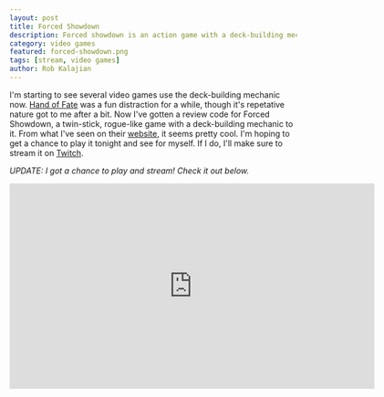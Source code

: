 ```yaml
---
layout: post
title: Forced Showdown
description: Forced showdown is an action game with a deck-building mechanic. Checkout the stream of my initial play.
category: video games
featured: forced-showdown.png
tags: [stream, video games]
author: Rob Kalajian
---
```


I'm starting to see several video games use the deck-building mechanic now. [Hand of Fate](http://www.purplepawn.com/2014/08/second-lookhand-of-fate/) was a fun distraction for a while, though it's repetative nature got to me after a bit. Now I've gotten a review code for Forced Showdown, a twin-stick, rogue-like game with a deck-building mechanic to it. From what I've seen on their [website](http://forcedshowdown.com/), it seems pretty cool. I'm hoping to get a chance to play it tonight and see for myself. If I do, I'll make sure to stream it on [Twitch](http://twitch.tv/rkalajian).

*UPDATE: I got a chance to play and stream! Check it out below.*

<center><iframe width="640" height="360" src="https://www.youtube.com/embed/1Ow2i7acYQM" frameborder="0" allowfullscreen></iframe></center>
